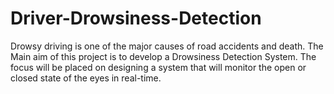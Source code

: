 # Driver-Drowsiness-Detection
Drowsy driving is one of the major causes of road  accidents and death.  The Main aim of this project is to develop a Drowsiness Detection System. The focus will be placed on designing a system that will monitor the open or closed state of the eyes in real-time.
